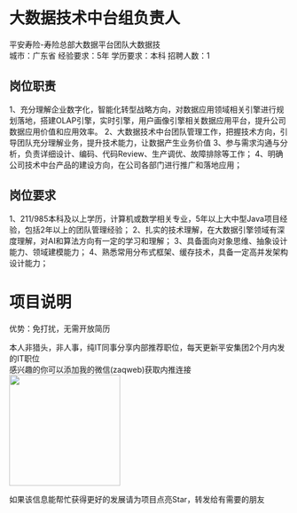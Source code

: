 # 大数据技术中台组负责人
平安寿险-寿险总部大数据平台团队大数据技  
城市：广东省 经验要求：5年 学历要求：本科  招聘人数：1

## 岗位职责
1、充分理解企业数字化，智能化转型战略方向，对数据应用领域相关引擎进行规划落地，搭建OLAP引擎，实时引擎，用户画像引擎相关数据应用平台，提升公司数据应用价值和应用效率。
 2、大数据技术中台团队管理工作，把握技术方向，引导团队充分理解业务，提升技术能力，让数据产生业务价值
 3、参与需求沟通与分析，负责详细设计、编码、代码Review、生产调优、故障排除等工作；
 4、明确公司技术中台产品的建设方向，在公司各部门进行推广和落地应用；

## 岗位要求
1、211/985本科及以上学历，计算机或数学相关专业，5年以上大中型Java项目经验，包括2年以上的团队管理经验；
 2、扎实的技术理解，在大数据引擎领域有深度理解，对AI和算法方向有一定的学习和理解；
 3、具备面向对象思维、抽象设计能力、领域建模能力；
 4、熟悉常用分布式框架、缓存技术，具备一定高并发架构设计能力；

# 项目说明

优势：免打扰，无需开放简历

本人非猎头，非人事，纯IT同事分享内部推荐职位，每天更新平安集团2个月内发的IT职位  
感兴趣的你可以添加我的微信(zaqweb)获取内推连接  
<img src="https://github.com/zaqweb/PA-IT-JOBS/blob/master/WechatICode.jpeg"  height="200" width="200">

如果该信息能帮忙获得更好的发展请为项目点亮Star，转发给有需要的朋友




